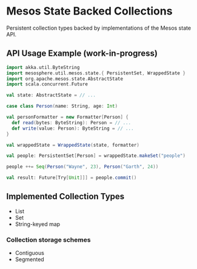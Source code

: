 # Mesos State Backed Collections

Persistent collection types backed by implementations of the Mesos state
API.

## API Usage Example (work-in-progress)

```scala
import akka.util.ByteString
import mesosphere.util.mesos.state.{ PersistentSet, WrappedState }
import org.apache.mesos.state.AbstractState
import scala.concurrent.Future

val state: AbstractState = // ...

case class Person(name: String, age: Int)

val personFormatter = new Formatter[Person] {
  def read(bytes: ByteString): Person = // ...
  def write(value: Person): ByteString = // ...
}

val wrappedState = WrappedState(state, formatter)

val people: PersistentSet[Person] = wrappedState.makeSet("people")

people ++= Seq(Person("Wayne", 23), Person("Garth", 24))

val result: Future[Try[Unit]]] = people.commit()
```

## Implemented Collection Types

- List
- Set
- String-keyed map

### Collection storage schemes

- Contiguous
- Segmented

